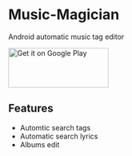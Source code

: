 # Music-Magician
Android automatic music tag editor

<a href='https://play.google.com/store/apps/details?id=ru.stersh.musicmagician&pcampaignid=pcampaignidMKT-Other-global-all-co-prtnr-py-PartBadge-Mar2515-1'><img alt='Get it on Google Play' width="200" height="80" src='https://play.google.com/intl/en_us/badges/static/images/badges/en_badge_web_generic.png'/></a>

## Features

- Automtic search tags
- Automatic search lyrics
- Albums edit
